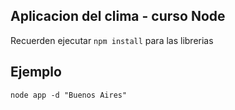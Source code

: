 ## Aplicacion del clima - curso Node

Recuerden ejecutar  ```npm install``` para las librerias

## Ejemplo
```
node app -d "Buenos Aires"
```
